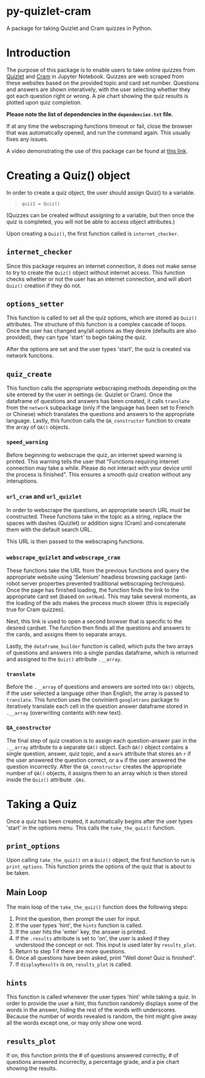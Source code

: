 # py-quizlet-cram
A package for taking Quizlet and Cram quizzes in Python.

# Introduction

The purpose of this package is to enable users to take online quizzes from [Quizlet](https://quizlet.com/) and [Cram](https://www.cram.com/) in Jupyter Notebook. Quizzes are web scraped from these websites based on the provided topic and card set number. Questions and answers are shown interatively, with the user selecting whether they got each question right or wrong. A pie chart showing the quiz results is plotted upon quiz completion.

**Please note the list of dependencies in the `dependencies.txt` file.**

If at any time the webscraping functions timeout or fail, close the browser that was automatically opened, and run the command again. This usually fixes any issues.

A video demonstrating the use of this package can be found at [this link](https://www.youtube.com/watch?v=Mh1LKVNMkew).


# Creating a Quiz() object

In order to create a quiz object, the user should assign Quiz() to a variable.

> `quiz1 = Quiz()`

(Quizzes can be created without assigning to a variable, but then once the quiz is completed, you will not be able to access object attributes.)

Upon creating a `Quiz()`, the first function called is `internet_checker`.


## `internet_checker`

Since this package requires an internet connection, it does not make sense to try to create the `Quiz()` object without internet access. This function checks whether or not the user has an internet connection, and will abort `Quiz()` creation if they do not.


## `options_setter`

This function is called to set all the quiz options, which are stored as `Quiz()` attributes. The structure of this function is a complex cascade of loops. Once the user has changed any/all options as they desire (defaults are also provided), they can type 'start' to begin taking the quiz.

After the options are set and the user types 'start', the quiz is created via network functions.


## `quiz_create`

This function calls the appropriate webscraping methods depending on the site entered by the user in settings (ie. Quizlet or Cram). Once the dataframe of questions and answers has been created, it calls `translate ` from the `network` subpackage (only if the language has been set to French or Chinese) which translates the questions and answers to the appropriate language. Lastly, this function calls the `QA_constructor` function to create the array of `QA()` objects.


### `speed_warning`

Before beginning to webscrape the quiz, an internet speed warning is printed. This warning tells the user that "Functions requiring internet connection may take a while. Please do not interact with your device until the process is finished". This ensures a smooth quiz creation without any interuptions.


### `url_cram` and `url_quizlet`

In order to webscrape the questions, an appropriate search URL must be constructed. These functions take in the topic as a string, replace the spaces with dashes (Quizlet) or addition signs (Cram) and concatenate them with the default search URL.

This URL is then passed to the webscraping functions.


### `webscrape_quizlet` and `webscrape_cram`

These functions take the URL from the previous functions and query the appropriate website using 'Selenium' headless browsing package (anti-robot server properties prevented traditional webscraping techniques). Once the page has finished loading, the function finds the link to the appropriate card set (based on `setNum`). This may take several moments, as the loading of the ads makes the process much slower (this is especially true for Cram quizzes).

Next, this link is used to open a second browser that is specific to the desired cardset. The function then finds all the questions and answers to the cards, and assigns them to separate arrays.

Lastly, the `dataframe_builder` function is called, which puts the two arrays of questions and answers into a single pandas dataframe, which is returned and assigned to the `Quiz()` attribute `.__array`.


### `translate`

Before the `.__array` of questions and answers are sorted into `QA()` objects, if the user selected a language other than English, the array is passed to `translate`. This function uses the convinient `googletrans` package to iteratively translate each cell in the question answer dataframe stored in `.__array` (overwriting contents with new text).


### `QA_constructor`

The final step of quiz creation is to assign each question-answer pair in the `.__array` attribute to a separate `QA()` object. Each `QA()` object contains a single question, answer, quiz topic, and a `mark` attribute that stores an `r` if the user answered the question correct, or a `w` if the user answered the question incorrectly. After the `QA_constructor` creates the appropriate number of `QA()` objects, it assigns them to an array which is then stored inside the `Quiz()` attribute `.QAs`.







# Taking a Quiz

Once a quiz has been created, it automatically begins after the user types 'start' in the options menu. This calls the `take_the_quiz()` function.


## `print_options`

Upon calling `take_the_quiz()` on a `Quiz()` object, the first function to run is `print_options`. This function prints the options of the quiz that is about to be taken.

## Main Loop

The main loop of the `take_the_quiz()` function does the following steps:

1. Print the question, then prompt the user for input.
2. If the user types 'hint', the `hints` function is called.
3. If the user hits the 'enter' key, the answer is printed.
4. If the `.results` attribute is set to 'on', the user is asked if they understood the concept or not. This input is used later by `results_plot`.
5. Return to step 1 if there are more questions.
6. Once all questions have been asked, print "Well done! Quiz is finished".
7. If `displayResults` is on, `results_plot` is called.


## `hints`

This function is called whenever the user types 'hint' while taking a quiz. In order to provide the user a hint, this function randomly displays some of the words in the answer, hiding the rest of the words with underscores. Because the number of words revealed is random, the hint might give away all the words except one, or may only show one word.


## `results_plot`

If on, this function prints the \# of questions answered correctly, \# of questions answered incorrectly, a percentage grade, and a pie chart showing the results.
